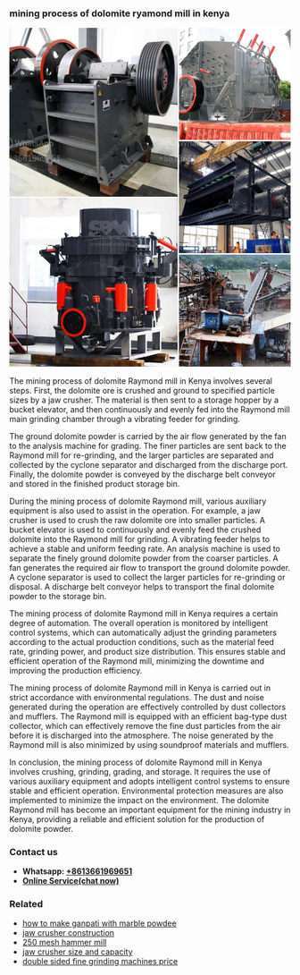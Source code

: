 <h3>mining process of dolomite ryamond mill in kenya</h3><img src='1708408371.jpg' alt=''><p>The mining process of dolomite Raymond mill in Kenya involves several steps. First, the dolomite ore is crushed and ground to specified particle sizes by a jaw crusher. The material is then sent to a storage hopper by a bucket elevator, and then continuously and evenly fed into the Raymond mill main grinding chamber through a vibrating feeder for grinding.</p><p>The ground dolomite powder is carried by the air flow generated by the fan to the analysis machine for grading. The finer particles are sent back to the Raymond mill for re-grinding, and the larger particles are separated and collected by the cyclone separator and discharged from the discharge port. Finally, the dolomite powder is conveyed by the discharge belt conveyor and stored in the finished product storage bin.</p><p>During the mining process of dolomite Raymond mill, various auxiliary equipment is also used to assist in the operation. For example, a jaw crusher is used to crush the raw dolomite ore into smaller particles. A bucket elevator is used to continuously and evenly feed the crushed dolomite into the Raymond mill for grinding. A vibrating feeder helps to achieve a stable and uniform feeding rate. An analysis machine is used to separate the finely ground dolomite powder from the coarser particles. A fan generates the required air flow to transport the ground dolomite powder. A cyclone separator is used to collect the larger particles for re-grinding or disposal. A discharge belt conveyor helps to transport the final dolomite powder to the storage bin.</p><p>The mining process of dolomite Raymond mill in Kenya requires a certain degree of automation. The overall operation is monitored by intelligent control systems, which can automatically adjust the grinding parameters according to the actual production conditions, such as the material feed rate, grinding power, and product size distribution. This ensures stable and efficient operation of the Raymond mill, minimizing the downtime and improving the production efficiency.</p><p>The mining process of dolomite Raymond mill in Kenya is carried out in strict accordance with environmental regulations. The dust and noise generated during the operation are effectively controlled by dust collectors and mufflers. The Raymond mill is equipped with an efficient bag-type dust collector, which can effectively remove the fine dust particles from the air before it is discharged into the atmosphere. The noise generated by the Raymond mill is also minimized by using soundproof materials and mufflers.</p><p>In conclusion, the mining process of dolomite Raymond mill in Kenya involves crushing, grinding, grading, and storage. It requires the use of various auxiliary equipment and adopts intelligent control systems to ensure stable and efficient operation. Environmental protection measures are also implemented to minimize the impact on the environment. The dolomite Raymond mill has become an important equipment for the mining industry in Kenya, providing a reliable and efficient solution for the production of dolomite powder.</p><h3>Contact us</h3><ul><li><strong>Whatsapp:&nbsp;<a href="https://wa.me/8613661969651">+8613661969651</a></strong></li><li><a href="https://swt.shibang-china.com/?git&amp;zhl&amp;mining process of dolomite ryamond mill in kenya"><strong>Online Service(chat now)</strong></a></li></ul><h3>Related</h3><ul><li><a href='how to make ganpati with marble powdee.md'>how to make ganpati with marble powdee</a></li><li><a href='jaw crusher construction.md'>jaw crusher construction</a></li><li><a href='250 mesh hammer mill.md'>250 mesh hammer mill</a></li><li><a href='jaw crusher size and capacity.md'>jaw crusher size and capacity</a></li><li><a href='double sided fine grinding machines price.md'>double sided fine grinding machines price</a></li></ul>